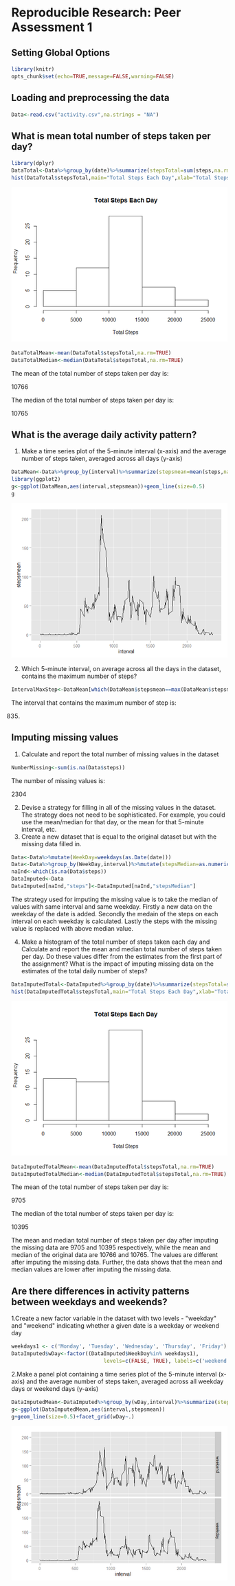 # Reproducible Research: Peer Assessment 1
## Setting Global Options

```r
library(knitr)
opts_chunk$set(echo=TRUE,message=FALSE,warning=FALSE)
```
## Loading and preprocessing the data

```r
Data<-read.csv("activity.csv",na.strings = "NA")
```
## What is mean total number of steps taken per day?

```r
library(dplyr)
DataTotal<-Data%>%group_by(date)%>%summarize(stepsTotal=sum(steps,na.rm=FALSE))
hist(DataTotal$stepsTotal,main="Total Steps Each Day",xlab="Total Steps")
```

![](PA1_template_files/figure-html/unnamed-chunk-2-1.png) 

```r
DataTotalMean<-mean(DataTotal$stepsTotal,na.rm=TRUE)
DataTotalMedian<-median(DataTotal$stepsTotal,na.rm=TRUE)
```
The mean of the total number of steps taken per day is:

10766

The median of the total number of steps taken per day is:  

10765

## What is the average daily activity pattern?
1. Make a time series plot of the 5-minute interval (x-axis) and the average number of steps taken, averaged across all days (y-axis)

```r
DataMean<-Data%>%group_by(interval)%>%summarize(stepsmean=mean(steps,na.rm=TRUE))
library(ggplot2)
g<-ggplot(DataMean,aes(interval,stepsmean))+geom_line(size=0.5)
g
```

![](PA1_template_files/figure-html/unnamed-chunk-3-1.png) 

2. Which 5-minute interval, on average across all the days in the dataset, contains the maximum number of steps?

```r
IntervalMaxStep<-DataMean[which(DataMean$stepsmean==max(DataMean$stepsmean)),"interval"]
```
The interval that contains the maximum number of step is: 

835.

## Imputing missing values
1. Calculate and report the total number of missing values in the dataset

```r
NumberMissing<-sum(is.na(Data$steps))
```
The number of missing values is: 

2304

2. Devise a strategy for filling in all of the missing values in the dataset. The strategy does not need to be sophisticated. For example, you could use the mean/median for that day, or the mean for that 5-minute interval, etc.
3. Create a new dataset that is equal to the original dataset but with the missing data filled in.

```r
Data<-Data%>%mutate(WeekDay=weekdays(as.Date(date)))
Data<-Data%>%group_by(WeekDay,interval)%>%mutate(stepsMedian=as.numeric(median(steps,na.rm=TRUE)))
naInd<-which(is.na(Data$steps))
DataImputed<-Data
DataImputed[naInd,"steps"]<-DataImputed[naInd,"stepsMedian"]
```
The strategy used for imputing the missing value is to take the median of values with same interval and same weekday. Firstly a new data on the weekday of the date is added. Secondly the medain of the steps on each interval on each weekday is calculated. Lastly the steps with the missing value is replaced with above median value.  

4. Make a histogram of the total number of steps taken each day and Calculate and report the mean and median total number of steps taken per day. Do these values differ from the estimates from the first part of the assignment? What is the impact of imputing missing data on the estimates of the total daily number of steps?

```r
DataImputedTotal<-DataImputed%>%group_by(date)%>%summarize(stepsTotal=sum(steps,na.rm=FALSE))
hist(DataImputedTotal$stepsTotal,main="Total Steps Each Day",xlab="Total Steps")
```

![](PA1_template_files/figure-html/unnamed-chunk-7-1.png) 

```r
DataImputedTotalMean<-mean(DataImputedTotal$stepsTotal,na.rm=TRUE)
DataImputedTotalMedian<-median(DataImputedTotal$stepsTotal,na.rm=TRUE)
```
The mean of the total number of steps taken per day is:

9705

The median of the total number of steps taken per day is:  

10395

The mean and median total number of steps taken per day after imputing the missing data are 9705 and 10395 respectively, while the mean and median of the original data are 10766 and 10765. The values are different after imputing the missing data. Further, the data shows that the mean and median values are lower after imputing the missing data. 

## Are there differences in activity patterns between weekdays and weekends?
1.Create a new factor variable in the dataset with two levels - "weekday" and "weekend" indicating whether a given date is a weekday or weekend day

```r
weekdays1 <- c('Monday', 'Tuesday', 'Wednesday', 'Thursday', 'Friday')
DataImputed$wDay<-factor((DataImputed$WeekDay%in% weekdays1), 
                              levels=c(FALSE, TRUE), labels=c('weekend', 'weekday'))
```
2.Make a panel plot containing a time series plot of the 5-minute interval (x-axis) and the average number of steps taken, averaged across all weekday days or weekend days (y-axis)

```r
DataImputedMean<-DataImputed%>%group_by(wDay,interval)%>%summarize(stepsmean=mean(steps,na.rm=TRUE))
g<-ggplot(DataImputedMean,aes(interval,stepsmean))
g+geom_line(size=0.5)+facet_grid(wDay~.)
```

![](PA1_template_files/figure-html/unnamed-chunk-9-1.png) 
